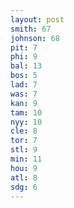```yaml
---
layout: post
smith: 67
johnson: 68
pit: 7
phi: 9
bal: 13
bos: 5
lad: 7
was: 7
kan: 9
tam: 10
nyy: 10
cle: 8
tor: 7
stl: 9
min: 11
hou: 9
atl: 8
sdg: 6
---
```

